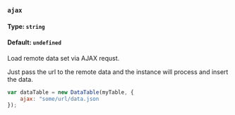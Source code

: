 ### `ajax`
#### Type: `string`
#### Default: `undefined`

Load remote data set via AJAX requst.

Just pass the url to the remote data and the instance will process and insert the data.

```javascript
var dataTable = new DataTable(myTable, {
    ajax: "some/url/data.json
});
```